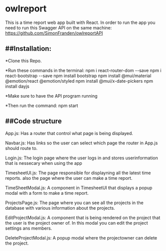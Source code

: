 # owlreport
This is a time report web app built with React. In order to run the app you need to run this Swagger API on the same machine: https://github.com/SimonFranden/owlreportAPI

##Installation:
----
*Clone this Repo.
 
 *Run these commands in the terminal:
  npm i react-router-dom --save
  npm i react-bootstrap --save
  npm install bootstrap
  npm install @mui/material @emotion/react @emotion/styled
  npm install @mui/x-date-pickers
  npm install dayjs

*Make sure to have the API program running

*Then run the command: npm start


##Code structure
---
App.js: Has a router that control what page is being displayed.

Navbar.js: Has links so the user can select which page the router in App.js should route to.

Login.js: The login page where the user logs in and stores userinformation that is nessecary when using the app

TimesheetUI.js: The page responsible for displayning all the latest time reports. also the page where the user can make a time report.

TimeSheetModal.js: A component in TimesheetUI that displays a popup modal with a form to make a time report.

ProjectsPage.js: The page where you can see all the projects in the database with various information about the projects.

EditProjectModal.js: A component that is being rendered on the project that the user is the project owner of. In this modal you can edit the project settings ans members.

DeleteProjectModal.js: A popup modal where the projectowner can delete the project.
